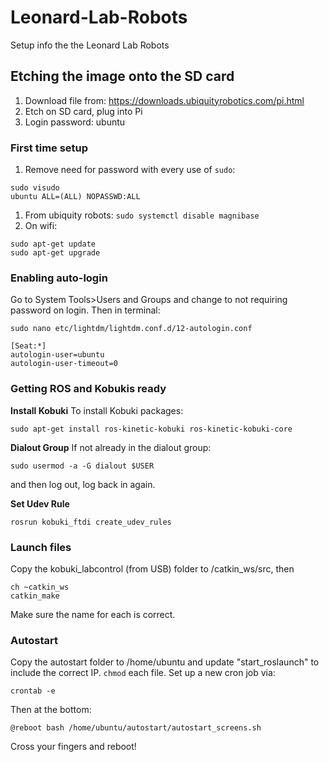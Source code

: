 # Leonard-Lab-Robots
Setup info the the Leonard Lab Robots
## Etching the image onto the SD card
1. Download file from: https://downloads.ubiquityrobotics.com/pi.html
1. Etch on SD card, plug into Pi
1. Login password: ubuntu
### First time setup
1. Remove need for password with every use of `sudo`:
```
sudo visudo
ubuntu ALL=(ALL) NOPASSWD:ALL
```
1. From ubiquity robots: `sudo systemctl disable magnibase`
1. On wifi: 
```
sudo apt-get update
sudo apt-get upgrade
```
### Enabling auto-login
Go to System Tools>Users and Groups and change to not requiring password on login.
Then in terminal:
```
sudo nano etc/lightdm/lightdm.conf.d/12-autologin.conf

[Seat:*]
autologin-user=ubuntu
autologin-user-timeout=0
```

### Getting ROS and Kobukis ready
**Install Kobuki**
To install Kobuki packages:
```
sudo apt-get install ros-kinetic-kobuki ros-kinetic-kobuki-core
```
**Dialout Group**
If not already in the dialout group:
```
sudo usermod -a -G dialout $USER
```
and then log out, log back in again.

**Set Udev Rule**
```
rosrun kobuki_ftdi create_udev_rules
```

### Launch files
Copy the kobuki_labcontrol (from USB) folder to /catkin_ws/src, then
```
ch ~catkin_ws
catkin_make
```
Make sure the name for each is correct.

### Autostart
Copy the autostart folder to /home/ubuntu and update "start_roslaunch" to include the correct IP.
```chmod``` each file. 
Set up a new cron job via:
```
crontab -e
```

Then at the bottom:
```
@reboot bash /home/ubuntu/autostart/autostart_screens.sh
```

Cross your fingers and reboot!
